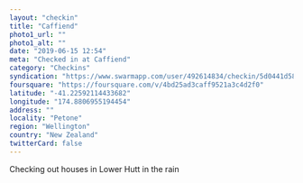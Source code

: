 ```yaml
---
layout: "checkin"
title: "Caffiend"
photo1_url: ""
photo1_alt: ""
date: "2019-06-15 12:54"
meta: "Checked in at Caffiend"
category: "Checkins"
syndication: "https://www.swarmapp.com/user/492614834/checkin/5d0441d587efb80008279c9b"
foursquare: "https://foursquare.com/v/4bd25ad3caff9521a3c4d2f0"
latitude: "-41.22592114433682"
longitude: "174.8806955194454"
address: ""
locality: "Petone"
region: "Wellington"
country: "New Zealand"
twitterCard: false
---
```

Checking out houses in Lower Hutt in the rain
